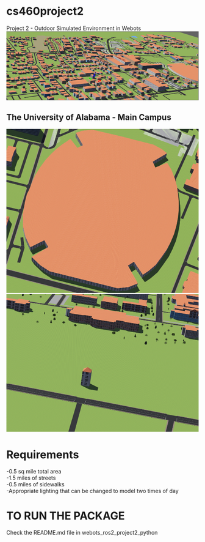 # cs460project2
Project 2 - Outdoor Simulated Environment in Webots
![Mapped Environment](./tuscaloosa-mapped.png)
## The University of Alabama - Main Campus
![Bryant-Denny](./bryant-denny.png)
![Denny Chimes](./denny-chimes.png)
# Requirements
-0.5 sq mile total area\
-1.5 miles of streets\
-0.5 miles of sidewalks\
-Appropriate lighting that can be changed to model two times of day

# TO RUN THE PACKAGE
Check the README.md file in webots_ros2_project2_python
